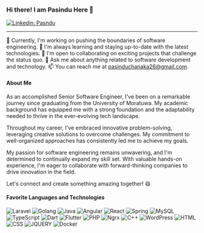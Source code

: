 ### Hi there! I am Pasindu Here 👋
[![Linkedin: Pasndu](https://img.shields.io/badge/-Pasindu-blue?style=flat-square&logo=Linkedin&logoColor=white&link=https://www.linkedin.com/in/pasindu-chanaka/)](https://www.linkedin.com/in/pasindu-chanaka/)
<hr>

🔭 Currently, I'm working on pushing the boundaries of software engineering.
🌱 I'm always learning and staying up-to-date with the latest technologies.
👯 I'm open to collaborating on exciting projects that challenge the status quo.
💬 Ask me about anything related to software development and technology.
📫 You can reach me at [pasinduchanaka26@gmail.com](mailto:pasinduchanaka26@gmail.com).

#### About Me

As an accomplished Senior Software Engineer, I've been on a remarkable journey since graduating from the University of Moratuwa. My academic background has equipped me with a strong foundation and the adaptability needed to thrive in the ever-evolving tech landscape.

Throughout my career, I've embraced innovative problem-solving, leveraging creative solutions to overcome challenges. My commitment to well-organized approaches has consistently led me to achieve my goals.

My passion for software engineering remains unwavering, and I'm determined to continually expand my skill set. With valuable hands-on experience, I'm eager to collaborate with forward-thinking companies to drive innovation in the field.

Let's connect and create something amazing together! 😄


#### Favorite Languages and Technologies

![Laravel](https://img.shields.io/badge/Laravel-FF2D20?style=for-the-badge&logo=laravel&logoColor=white) ![Golang](https://img.shields.io/badge/Go-00ADD8?style=for-the-badge&logo=go&logoColor=white) ![Java](https://img.shields.io/badge/Java-007396?style=for-the-badge&logo=java&logoColor=white)  ![Angular](https://img.shields.io/badge/Angular-DD0031?style=for-the-badge&logo=angular&logoColor=white) ![React](https://img.shields.io/badge/React-61DAFB?style=for-the-badge&logo=react&logoColor=black)  ![Spring](https://img.shields.io/badge/Spring-6DB33F?style=for-the-badge&logo=spring&logoColor=white) ![MySQL](https://img.shields.io/badge/MySQL-4479A1?style=for-the-badge&logo=mysql&logoColor=white) ![TypeScript](https://img.shields.io/badge/TypeScript-3178C6?style=for-the-badge&logo=typescript&logoColor=white) ![Dart](https://img.shields.io/badge/Dart-0175C2?style=for-the-badge&logo=dart&logoColor=white) ![Flutter](https://img.shields.io/badge/Flutter-02569B?style=for-the-badge&logo=flutter&logoColor=white) ![PHP](https://img.shields.io/badge/PHP-777BB4?style=for-the-badge&logo=php&logoColor=white) ![Ngrx](https://img.shields.io/badge/Ngrx-004880?style=for-the-badge) ![C++](https://img.shields.io/badge/C++-00599C?style=for-the-badge&logo=c%2B%2B&logoColor=white) ![WordPress](https://img.shields.io/badge/WordPress-21759B?style=for-the-badge&logo=wordpress&logoColor=white) ![HTML](https://img.shields.io/badge/HTML-E34F26?style=for-the-badge&logo=html5&logoColor=white) ![CSS](https://img.shields.io/badge/CSS-1572B6?style=for-the-badge&logo=css3&logoColor=white) ![JQUERY](https://img.shields.io/badge/JQUERY-333333?style=for-the-badge&logo=jquery&logoColor=white) ![Docker](https://img.shields.io/badge/DOCKER-0db7ed?style=for-the-badge&logo=docker&logoColor=white)
